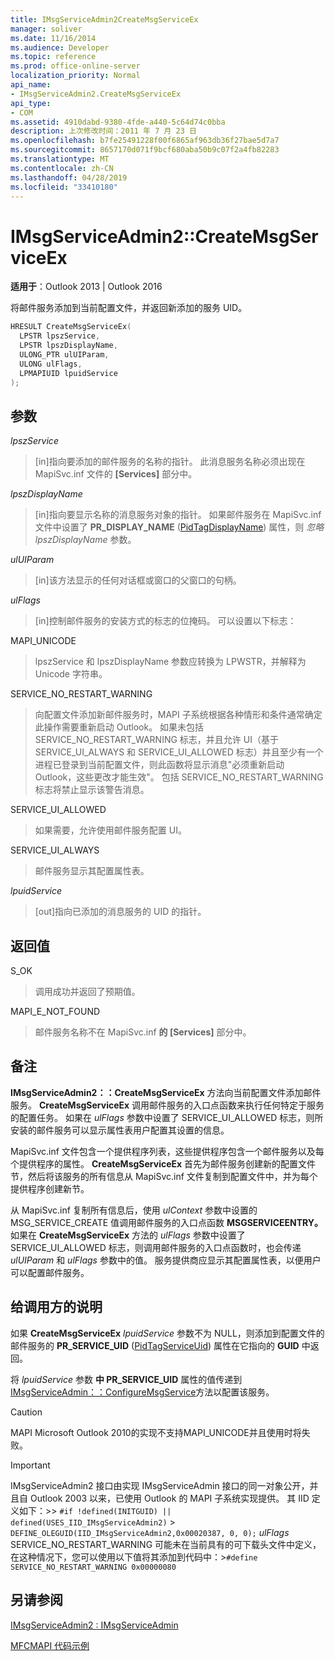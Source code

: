```yaml
---
title: IMsgServiceAdmin2CreateMsgServiceEx
manager: soliver
ms.date: 11/16/2014
ms.audience: Developer
ms.topic: reference
ms.prod: office-online-server
localization_priority: Normal
api_name:
- IMsgServiceAdmin2.CreateMsgServiceEx
api_type:
- COM
ms.assetid: 4910dabd-9380-4fde-a440-5c64d74c0bba
description: 上次修改时间：2011 年 7 月 23 日
ms.openlocfilehash: b7fe25491228f00f6865af963db36f27bae5d7a7
ms.sourcegitcommit: 8657170d071f9bcf680aba50b9c07f2a4fb82283
ms.translationtype: MT
ms.contentlocale: zh-CN
ms.lasthandoff: 04/28/2019
ms.locfileid: "33410180"
---
```

# <a name="imsgserviceadmin2createmsgserviceex"></a>IMsgServiceAdmin2::CreateMsgServiceEx

  
  
**适用于**：Outlook 2013 | Outlook 2016 
  
将邮件服务添加到当前配置文件，并返回新添加的服务 UID。
  
```cpp
HRESULT CreateMsgServiceEx(
  LPSTR lpszService,
  LPSTR lpszDisplayName,
  ULONG_PTR ulUIParam,
  ULONG ulFlags,    
  LPMAPIUID lpuidService
);
```

## <a name="parameters"></a>参数

 _lpszService_
  
> [in]指向要添加的邮件服务的名称的指针。 此消息服务名称必须出现在 MapiSvc.inf 文件的 **[Services]** 部分中。 
    
 _lpszDisplayName_
  
> [in]指向要显示名称的消息服务对象的指针。 如果邮件服务在 MapiSvc.inf 文件中设置了 **PR_DISPLAY_NAME** ([PidTagDisplayName](pidtagdisplayname-canonical-property.md)) 属性，则 _忽略 lpszDisplayName_ 参数。
    
 _ulUIParam_
  
> [in]该方法显示的任何对话框或窗口的父窗口的句柄。
    
 _ulFlags_
  
> [in]控制邮件服务的安装方式的标志的位掩码。 可以设置以下标志：
    
MAPI_UNICODE
  
> lpszService 和 lpszDisplayName 参数应转换为 LPWSTR，并解释为 Unicode 字符串。
    
SERVICE_NO_RESTART_WARNING
  
> 向配置文件添加新邮件服务时，MAPI 子系统根据各种情形和条件通常确定此操作需要重新启动 Outlook。 如果未包括 SERVICE_NO_RESTART_WARNING 标志，并且允许 UI（基于 SERVICE_UI_ALWAYS 和 SERVICE_UI_ALLOWED 标志）并且至少有一个进程已登录到当前配置文件，则此函数将显示消息"必须重新启动 Outlook，这些更改才能生效"。 包括 SERVICE_NO_RESTART_WARNING 标志将禁止显示该警告消息。
    
SERVICE_UI_ALLOWED
  
> 如果需要，允许使用邮件服务配置 UI。
    
SERVICE_UI_ALWAYS
  
> 邮件服务显示其配置属性表。
    
 _lpuidService_
  
> [out]指向已添加的消息服务的 UID 的指针。
    
## <a name="return-value"></a>返回值

S_OK
  
> 调用成功并返回了预期值。
    
MAPI_E_NOT_FOUND
  
> 邮件服务名称不在 MapiSvc.inf **的 [Services]** 部分中。 
    
## <a name="remarks"></a>备注

**IMsgServiceAdmin2：：CreateMsgServiceEx** 方法向当前配置文件添加邮件服务。 **CreateMsgServiceEx** 调用邮件服务的入口点函数来执行任何特定于服务的配置任务。 如果在  _ulFlags_ 参数中设置了 SERVICE_UI_ALLOWED 标志，则所安装的邮件服务可以显示属性表用户配置其设置的信息。 
  
MapiSvc.inf 文件包含一个提供程序列表，这些提供程序包含一个邮件服务以及每个提供程序的属性。 **CreateMsgServiceEx** 首先为邮件服务创建新的配置文件节，然后将该服务的所有信息从 MapiSvc.inf 文件复制到配置文件中，并为每个提供程序创建新节。 
  
从 MapiSvc.inf 复制所有信息后，使用 _ulContext_ 参数中设置的 MSG_SERVICE_CREATE 值调用邮件服务的入口点函数 **MSGSERVICEENTRY。** 如果在 **CreateMsgServiceEx** 方法的  _ulFlags_ 参数中设置了 SERVICE_UI_ALLOWED 标志，则调用邮件服务的入口点函数时，也会传递  _ulUIParam_ 和  _ulFlags_ 参数中的值。 服务提供商应显示其配置属性表，以便用户可以配置邮件服务。 
  
## <a name="notes-to-callers"></a>给调用方的说明

如果 **CreateMsgServiceEx** _lpuidService_ 参数不为 NULL，则添加到配置文件的邮件服务的 **PR_SERVICE_UID** ([PidTagServiceUid](pidtagserviceuid-canonical-property.md)) 属性在它指向的 **GUID** 中返回。 
  
将 _lpuidService_ 参数 **中 PR_SERVICE_UID** 属性的值传递到 [IMsgServiceAdmin：：ConfigureMsgService](imsgserviceadmin-configuremsgservice.md)方法以配置该服务。 
  
> [!CAUTION]
> MAPI Microsoft Outlook 2010的实现不支持MAPI_UNICODE并且使用时将失败。 
  
> [!IMPORTANT]
> IMsgServiceAdmin2 接口由实现 IMsgServiceAdmin 接口的同一对象公开，并且自 Outlook 2003 以来，已使用 Outlook 的 MAPI 子系统实现提供。 其 IID 定义如下：>> `#if !defined(INITGUID) || defined(USES_IID_IMsgServiceAdmin2)` >   `DEFINE_OLEGUID(IID_IMsgServiceAdmin2,0x00020387, 0, 0);` _ulFlags_ SERVICE_NO_RESTART_WARNING 可能未在当前具有的可下载头文件中定义，在这种情况下，您可以使用以下值将其添加到代码中：>`#define SERVICE_NO_RESTART_WARNING 0x00000080`
  
## <a name="see-also"></a>另请参阅



[IMsgServiceAdmin2 : IMsgServiceAdmin](imsgserviceadmin2imsgserviceadmin.md)


[MFCMAPI 代码示例](mfcmapi-as-a-code-sample.md)

